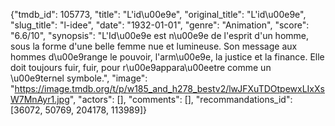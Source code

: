 {"tmdb_id": 105773, "title": "L'id\u00e9e", "original_title": "L'id\u00e9e", "slug_title": "l-idee", "date": "1932-01-01", "genre": "Animation", "score": "6.6/10", "synopsis": "L'Id\u00e9e est n\u00e9e de l'esprit d'un homme, sous la forme d'une belle femme nue et lumineuse. Son message aux hommes d\u00e9range le pouvoir, l'arm\u00e9e, la justice et la finance. Elle doit toujours fuir, fuir, pour r\u00e9appara\u00eetre comme un \u00e9ternel symbole.", "image": "https://image.tmdb.org/t/p/w185_and_h278_bestv2/lwJFXuTDOtpewxLIxXsW7MnAyr1.jpg", "actors": [], "comments": [], "recommandations_id": [36072, 50769, 204178, 113989]}